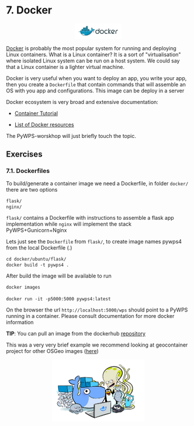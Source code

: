 # 7. Docker

<p align="center" > 
	<img src="./pics/docker02.png" width="25%" heigth="25%" />
</p>


[Docker](https://www.docker.com/) is probably the most popular system for
running and deploying Linux containers. What is a Linux container?  It is a
sort of "virtualisation" where isolated Linux system can be run on a host
system. We could say that a Linux container is a lighter virtual machine.

Docker is very useful when you want to deploy an app, you write your app, then
you create a `Dockerfile` that contain commands that will assemble an OS with you
app and configurations. This image can be deploy in a server

Docker ecosystem is very broad and  extensive documentation:

- [Container Tutorial](http://containertutorials.com/)

- [List of Docker resources](https://github.com/veggiemonk/awesome-docker)


The PyWPS-worskhop will just briefly touch the topic.

## Exercises

### 7.1. Dockerfiles

To build/generate a container image we need a Dockerfile, in folder `docker/` there are two options

```
flask/
nginx/
```


``flask/`` contains a Dockerfile with instructions to assemble a flask app
implementation while ``nginx`` will implement the stack PyWPS+Gunicorn+Nginx

Lets just see the `Dockerfile` from `flask/`, to create image names pywps4 from
the local Dockerfile (.)

```
cd docker/ubuntu/flask/
docker build -t pywps4 .
```

After build the image will be available to run

```
docker images

docker run -it -p5000:5000 pywps4:latest
```

On the browser the url `http://localhost:5000/wps` should point to a PyWPS
running in a container. Please consult documentation for more docker
information

**TIP**: You can pull an image from the dockerhub [repository](https://hub.docker.com/r/jorgedejesus/pywps4-demo/)


This was a very very brief example we recommend looking at geocontainer project for other OSGeo images ([here](https://hub.docker.com/r/geocontainers/)) 

<p align="center" > 
	<img src="./pics/docker_animals.png" width="50%" heigth="50%" />
</p>
